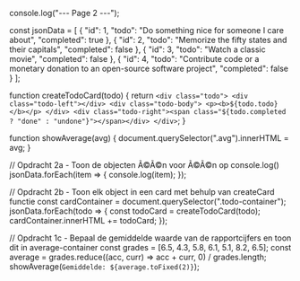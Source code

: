 console.log("--- Page 2 ---");

const jsonData = [
    {
        "id": 1,
        "todo": "Do something nice for someone I care about",
        "completed": true
    },
    {
        "id": 2,
        "todo": "Memorize the fifty states and their capitals",
        "completed": false
    },
    {
        "id": 3,
        "todo": "Watch a classic movie",
        "completed": false
    },
    {
        "id": 4,
        "todo": "Contribute code or a monetary donation to an open-source software project",
        "completed": false
    }
];

function createTodoCard(todo) {
    return `
        <div class="todo">
            <div class="todo-left"></div>
            <div class="todo-body">
                <p><b>${todo.todo}</b></p>
            </div>
            <div class="todo-right"><span class="${todo.completed ? "done" : "undone"}"></span></div>
        </div>
    `;
}

function showAverage(avg) {
    document.querySelector(".avg").innerHTML = avg;
}

// Opdracht 2a - Toon de objecten Ã©Ã©n voor Ã©Ã©n op console.log()
jsonData.forEach(item => {
    console.log(item);
});

// Opdracht 2b - Toon elk object in een card met behulp van createCard functie
const cardContainer = document.querySelector(".todo-container");
jsonData.forEach(todo => {
    const todoCard = createTodoCard(todo);
    cardContainer.innerHTML += todoCard;
});

// Opdracht 1c - Bepaal de gemiddelde waarde van de rapportcijfers en toon dit in average-container
const grades = [6.5, 4.3, 5.8, 6.1, 5.1, 8.2, 6.5];
const average = grades.reduce((acc, curr) => acc + curr, 0) / grades.length;
showAverage(`Gemiddelde: ${average.toFixed(2)}`);

